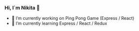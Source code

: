 ### Hi, I`m Nikita 👋

- 🔭 I’m currently working on Ping Pong Game (Express / React)
- 🌱 I’m currently learning Express / React / Redux
